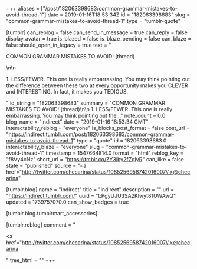 +++
aliases = ["/post/182063398683/common-grammar-mistakes-to-avoid-thread-1"]
date = 2019-01-16T18:53:34Z
id = "182063398683"
slug = "common-grammar-mistakes-to-avoid-thread-1"
type = "tumblr-quote"

[tumblr]
can_reblog = false
can_send_in_message = true
can_reply = false
display_avatar = true
is_blazed = false
is_blaze_pending = false
can_blaze = false
should_open_in_legacy = true
text = "<p>COMMON GRAMMAR MISTAKES TO AVOID! (thread)</p>\n\n<p>1. LESS/FEWER. This one is really embarrassing. You may think pointing out the difference between these two at every opportunity makes you CLEVER and INTERESTING. In fact, it makes you TEDIOUS.</p>"
id_string = "182063398683"
summary = "COMMON GRAMMAR MISTAKES TO AVOID! (thread)\n\n 1. LESS/FEWER. This one is really embarrassing. You may think pointing out the..."
note_count = 0.0
blog_name = "indirect"
date = "2019-01-16 18:53:34 GMT"
interactability_reblog = "everyone"
is_blocks_post_format = false
post_url = "https://indirect.tumblr.com/post/182063398683/common-grammar-mistakes-to-avoid-thread-1"
type = "quote"
id = 182063398683.0
interactability_blaze = "everyone"
slug = "common-grammar-mistakes-to-avoid-thread-1"
timestamp = 1547664814.0
format = "html"
reblog_key = "f8Vy4cNz"
short_url = "https://tmblr.co/ZY3jby2fZqlyR"
can_like = false
state = "published"
source = "<a href=\"http://twitter.com/checarina/status/1085256958742016007\">@checarina</a>"

[tumblr.blog]
name = "indirect"
title = "indirect"
description = ""
url = "https://indirect.tumblr.com/"
uuid = "t:PgyUJU3SA2Klwyt81UWAwQ"
updated = 1739757070.0
can_show_badges = true

[tumblr.blog.tumblrmart_accessories]

[tumblr.reblog]
comment = "<p><a href=\"http://twitter.com/checarina/status/1085256958742016007\">@checarina</a></p>"
tree_html = ""
+++
